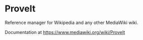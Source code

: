 # ProveIt

Reference manager for Wikipedia and any other MediaWiki wiki.

Documentation at https://www.mediawiki.org/wiki/ProveIt